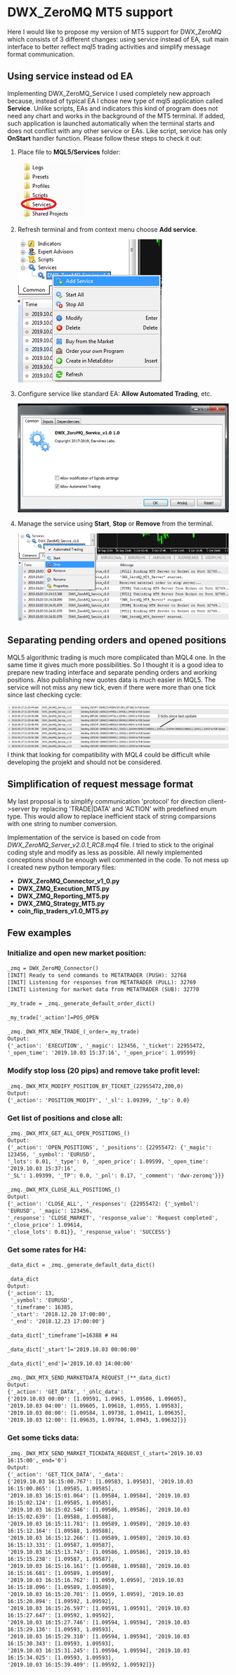 # DWX_ZeroMQ MT5 support
Here I would like to propose my version of MT5 support for DWX_ZeroMQ which consists of 3 different changes: using service instead of EA, suit main interface to better reflect mql5 trading activities and simplify message format communication. 
## Using service instead od EA
Implementing DWX_ZeroMQ_Service I used completely new approach because, instead of typical EA I chose new type of mql5 application called **Service**. Unlike scripts, EAs and indicators this kind of program does not need any chart and works in the background of the MT5 terminal. If added, such application is launched automatically when the terminal starts and does not conflict with any other service or EAs. Like script, service has only **OnStart** handler function.
Please follow these steps to check it out:
1. Place file to **MQL5/Services** folder:

   ![Service folder location](images/services_location.png)
1. Refresh terminal and from context menu choose **Add service**. 

   ![Service add](images/services_add.png)
1. Configure service like standard EA: **Allow Automated Trading**, etc. 

   ![Service configure](images/services_configure.png)
1. Manage the service using **Start**, **Stop** or **Remove** from the terminal. 

   ![Service management](images/services_manage.png)
## Separating pending orders and opened positions
MQL5 algorithmic trading is much more complicated than MQL4 one. In the same time it gives much more possibilities. So I thought it is a good idea to prepare new trading interface and separate pending orders and working positions.
Also publishing new quotes data is much easier in MQL5. The service will not miss any new tick, even if there were more than one tick since last checking cycle:

![Service data publishing](images/tick_data_publishing_example.png)
I think that looking for compatibility with MQL4 could be difficult while developing the projekt and should not be considered.
## Simplification of request message format
My last proposal is to simplify communication 'protocol' for direction client->server by replacing 'TRADE|DATA' and 'ACTION' with predefined enum type. This would allow to replace inefficient stack of string comparsions with one string to number conversion.

Implementation of the service is based on code from *DWX_ZeroMQ_Server_v2.0.1_RC8.mq4* file. I tried to stick to the original coding style and modify as less as possible. All newly implemented conceptions should be enough well commented in the code.
To not mess up I created new python temporary files:
* **DWX_ZeroMQ_Connector_v1_0.py**
* **DWX_ZMQ_Execution_MT5.py**
* **DWX_ZMQ_Reporting_MT5.py**
* **DWX_ZMQ_Strategy_MT5.py**
* **coin_flip_traders_v1.0_MT5.py**

## Few examples

### Initialize and open new market position:
```
_zmq = DWX_ZeroMQ_Connector()
[INIT] Ready to send commands to METATRADER (PUSH): 32768
[INIT] Listening for responses from METATRADER (PULL): 32769
[INIT] Listening for market data from METATRADER (SUB): 32770

_my_trade = _zmq._generate_default_order_dict()

_my_trade['_action']=POS_OPEN

_zmq._DWX_MTX_NEW_TRADE_(_order=_my_trade)
Output: 
{'_action': 'EXECUTION', '_magic': 123456, '_ticket': 22955472,
'_open_time': '2019.10.03 15:37:16', '_open_price': 1.09599}
```

### Modify stop loss (20 pips) and remove take profit level:
```
_zmq._DWX_MTX_MODIFY_POSITION_BY_TICKET_(22955472,200,0)
Output: 
{'_action': 'POSITION_MODIFY', '_sl': 1.09399, '_tp': 0.0}
```

### Get list of positions and close all:
```
_zmq._DWX_MTX_GET_ALL_OPEN_POSITIONS_()
Output: 
{'_action': 'OPEN_POSITIONS', '_positions': {22955472: {'_magic': 123456, '_symbol': 'EURUSD',
'_lots': 0.01, '_type': 0, '_open_price': 1.09599, '_open_time': '2019.10.03 15:37:16',
'_SL': 1.09399, '_TP': 0.0, '_pnl': 0.17, '_comment': 'dwx-zeromq'}}}

_zmq._DWX_MTX_CLOSE_ALL_POSITIONS_()
Output: 
{'_action': 'CLOSE_ALL', '_responses': {22955472: {'_symbol': 'EURUSD', '_magic': 123456,
'_response': 'CLOSE_MARKET', 'response_value': 'Request completed', '_close_price': 1.09614,
'_close_lots': 0.01}}, '_response_value': 'SUCCESS'}
```

### Get some rates for H4:
```
_data_dict = _zmq._generate_default_data_dict()

_data_dict
Output: 
{'_action': 13,
 '_symbol': 'EURUSD',
 '_timeframe': 16385,
 '_start': '2018.12.20 17:00:00',
 '_end': '2018.12.23 17:00:00'}

_data_dict['_timeframe']=16388 # H4

_data_dict['_start']='2019.10.03 00:00:00'

_data_dict['_end']='2019.10.03 14:00:00'

_zmq._DWX_MTX_SEND_MARKETDATA_REQUEST_(**_data_dict)
Output: 
{'_action': 'GET_DATA', '_ohlc_data':
{'2019.10.03 00:00': [1.09591, 1.0965, 1.09586, 1.09605],
'2019.10.03 04:00': [1.09605, 1.09618, 1.0955, 1.09583],
'2019.10.03 08:00': [1.09584, 1.09738, 1.09411, 1.09635],
'2019.10.03 12:00': [1.09635, 1.09704, 1.0945, 1.09632]}}
```
### Get some ticks data:
```
_zmq._DWX_MTX_SEND_MARKET_TICKDATA_REQUEST_(_start='2019.10.03 16:15:00',_end='0')
Output: 
{'_action': 'GET_TICK_DATA', '_data':
{'2019.10.03 16:15:00.767': [1.09583, 1.09583], '2019.10.03 16:15:00.865': [1.09585, 1.09585],
'2019.10.03 16:15:01.064': [1.09584, 1.09584], '2019.10.03 16:15:02.124': [1.09585, 1.09585],
'2019.10.03 16:15:02.546': [1.09586, 1.09586], '2019.10.03 16:15:02.639': [1.09588, 1.09588],
'2019.10.03 16:15:11.781': [1.09589, 1.09589], '2019.10.03 16:15:12.164': [1.09588, 1.09588],
'2019.10.03 16:15:12.266': [1.09589, 1.09589], '2019.10.03 16:15:13.331': [1.09587, 1.09587],
'2019.10.03 16:15:13.743': [1.09586, 1.09586], '2019.10.03 16:15:15.238': [1.09587, 1.09587],
'2019.10.03 16:15:16.161': [1.09588, 1.09588], '2019.10.03 16:15:16.681': [1.09589, 1.09589],
'2019.10.03 16:15:16.762': [1.0959, 1.0959], '2019.10.03 16:15:18.096': [1.09589, 1.09589],
'2019.10.03 16:15:20.701': [1.0959, 1.0959], '2019.10.03 16:15:20.894': [1.09592, 1.09592],
'2019.10.03 16:15:26.597': [1.09591, 1.09591], '2019.10.03 16:15:27.647': [1.09592, 1.09592],
'2019.10.03 16:15:27.746': [1.09594, 1.09594], '2019.10.03 16:15:29.136': [1.09593, 1.09593],
'2019.10.03 16:15:29.310': [1.09594, 1.09594], '2019.10.03 16:15:30.343': [1.09593, 1.09593],
'2019.10.03 16:15:31.245': [1.09594, 1.09594], '2019.10.03 16:15:34.025': [1.09593, 1.09593],
'2019.10.03 16:15:39.409': [1.09592, 1.09592]}}
```
